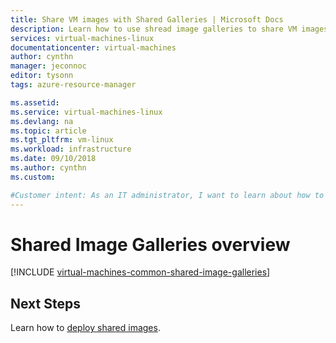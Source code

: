 ```yaml
---
title: Share VM images with Shared Galleries | Microsoft Docs
description: Learn how to use shread image galleries to share VM images across your organization.
services: virtual-machines-linux
documentationcenter: virtual-machines
author: cynthn
manager: jeconnoc
editor: tysonn
tags: azure-resource-manager

ms.assetid: 
ms.service: virtual-machines-linux
ms.devlang: na
ms.topic: article
ms.tgt_pltfrm: vm-linux
ms.workload: infrastructure
ms.date: 09/10/2018
ms.author: cynthn
ms.custom: 

#Customer intent: As an IT administrator, I want to learn about how to create shared VM images to minimize the number of post-deployment configuration tasks.
---
```




# Shared Image Galleries overview

[!INCLUDE [virtual-machines-common-shared-image-galleries](../../../includes/virtual-machines-common-shared-image-galleries.md)]


## Next Steps

Learn how to [deploy shared images](shared-images.md).